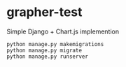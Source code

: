 # grapher-test
Simple Django + Chart.js implemention 


```
python manage.py makemigrations
python manage.py migrate
python manage.py runserver

```
